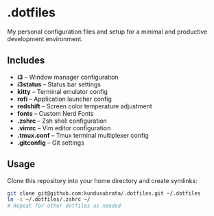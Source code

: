 
# .dotfiles

My personal configuration files and setup for a minimal and productive development environment.

## Includes
- **i3** – Window manager configuration
- **i3status** – Status bar settings
- **kitty** – Terminal emulator config
- **rofi** – Application launcher config
- **redshift** – Screen color temperature adjustment
- **fonts** – Custom Nerd Fonts
- **.zshrc** – Zsh shell configuration
- **.vimrc** – Vim editor configuration
- **.tmux.conf** – Tmux terminal multiplexer config
- **.gitconfig** – Git settings

## Usage
Clone this repository into your home directory and create symlinks:
```bash
git clone git@github.com:kundusubrata/.dotfiles.git ~/.dotfiles
ln -s ~/.dotfiles/.zshrc ~/
# Repeat for other dotfiles as needed
